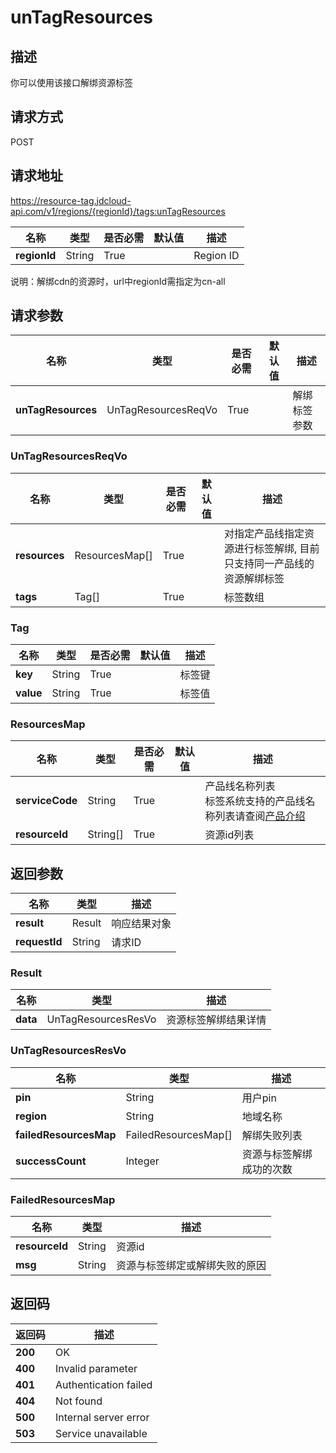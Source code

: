 # unTagResources


## 描述
你可以使用该接口解绑资源标签<br/>



## 请求方式
POST

## 请求地址
https://resource-tag.jdcloud-api.com/v1/regions/{regionId}/tags:unTagResources

|名称|类型|是否必需|默认值|描述|
|---|---|---|---|---|
|**regionId**|String|True| |Region ID|

说明：解绑cdn的资源时，url中regionId需指定为cn-all


## 请求参数
|名称|类型|是否必需|默认值|描述|
|---|---|---|---|---|
|**unTagResources**|UnTagResourcesReqVo|True| |解绑标签参数|

### UnTagResourcesReqVo
|名称|类型|是否必需|默认值|描述|
|---|---|---|---|---|
|**resources**|ResourcesMap[]|True| |对指定产品线指定资源进行标签解绑, 目前只支持同一产品线的资源解绑标签|
|**tags**|Tag[]|True| |标签数组|
### Tag
|名称|类型|是否必需|默认值|描述|
|---|---|---|---|---|
|**key**|String|True| |标签键|
|**value**|String|True| |标签值|
### ResourcesMap
|名称|类型|是否必需|默认值|描述|
|---|---|---|---|---|
|**serviceCode**|String|True| |产品线名称列表<br>标签系统支持的产品线名称列表请查阅[产品介绍](https://docs.jdcloud.com/cn/tag-service/product-overview)
|**resourceId**|String[]|True| |资源id列表|

## 返回参数
|名称|类型|描述|
|---|---|---|
|**result**|Result|响应结果对象|
|**requestId**|String|请求ID|

### Result
|名称|类型|描述|
|---|---|---|
|**data**|UnTagResourcesResVo|资源标签解绑结果详情|
### UnTagResourcesResVo
|名称|类型|描述|
|---|---|---|
|**pin**|String|用户pin|
|**region**|String|地域名称|
|**failedResourcesMap**|FailedResourcesMap[]|解绑失败列表|
|**successCount**|Integer|资源与标签解绑成功的次数|
### FailedResourcesMap
|名称|类型|描述|
|---|---|---|
|**resourceId**|String|资源id|
|**msg**|String|资源与标签绑定或解绑失败的原因|

## 返回码
|返回码|描述|
|---|---|
|**200**|OK|
|**400**|Invalid parameter|
|**401**|Authentication failed|
|**404**|Not found|
|**500**|Internal server error|
|**503**|Service unavailable|
